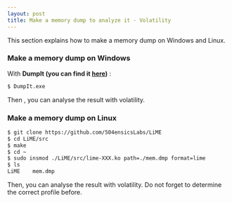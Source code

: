 ```yaml
---
layout: post
title: Make a memory dump to analyze it - Volatility
---
```


This section explains how to make a memory dump on Windows and Linux. 

### Make a memory dump on Windows

With **DumpIt (you can find it <a href="{{ site.baseurl }}/downloads/DumpIt.zip" target="_blank">here</a>)** : 

```sh
$ DumpIt.exe
```

Then , you can analyse the result with volatility.

### Make a memory dump on Linux

```sh
$ git clone https://github.com/504ensicsLabs/LiME
$ cd LiME/src
$ make
$ cd ~
$ sudo insmod ./LiME/src/lime-XXX.ko path=./mem.dmp format=lime
$ ls 
LiME	mem.dmp
```

Then, you can analyse the result with volatility. Do not forget to determine the correct profile before.

